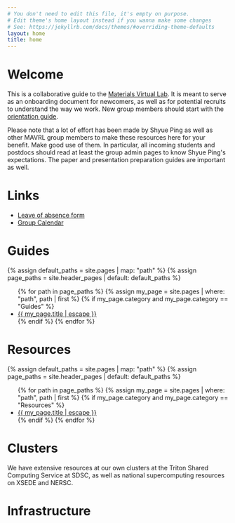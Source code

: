```yaml
---
# You don't need to edit this file, it's empty on purpose.
# Edit theme's home layout instead if you wanna make some changes
# See: https://jekyllrb.com/docs/themes/#overriding-theme-defaults
layout: home
title: home
---
```


# Welcome

This is a collaborative guide to the [Materials Virtual Lab](www.materialsvirtuallab.org). It is meant to serve as an onboarding document for newcomers, as well as for potential recruits to understand the way we work. New group members should start with the [orientation guide](/orientation).

Please note that a lot of effort has been made by Shyue Ping as well as other MAVRL group members to make these resources here for your benefit. Make good use of them. In particular, all incoming students and postdocs should read at least the group admin pages to know Shyue Ping's expectations. The paper and presentation preparation guides are important as well. 

# Links
<ul>
<li><a href="https://airtable.com/shrXVPLJbBSnMH6gN">Leave of absence form</a></li>
<li><a href="https://calendar.google.com/calendar/render#main_7">Group Calendar</a></li>
</ul>

# Guides

{% assign default_paths = site.pages | map: "path" %}
{% assign page_paths = site.header_pages | default: default_paths %}
<ul>
{% for path in page_paths %}
  {% assign my_page = site.pages | where: "path", path | first %}
  {% if my_page.category and my_page.category == "Guides" %}
  <li><a class="page-link" href="{{ my_page.url | relative_url }}">{{ my_page.title | escape }}</a></li>
  {% endif %}
{% endfor %}
</ul>

# Resources
{% assign default_paths = site.pages | map: "path" %}
{% assign page_paths = site.header_pages | default: default_paths %}
<ul>
{% for path in page_paths %}
  {% assign my_page = site.pages | where: "path", path | first %}
  {% if my_page.category and my_page.category == "Resources" %}
  <li><a class="page-link" href="{{ my_page.url | relative_url }}">{{ my_page.title | escape }}</a></li>
  {% endif %}
{% endfor %}
</ul>

# Clusters

We have extensive resources at our own clusters at the Triton Shared Computing Service at SDSC, as well as national supercomputing resources on XSEDE and NERSC. 

# Infrastructure
